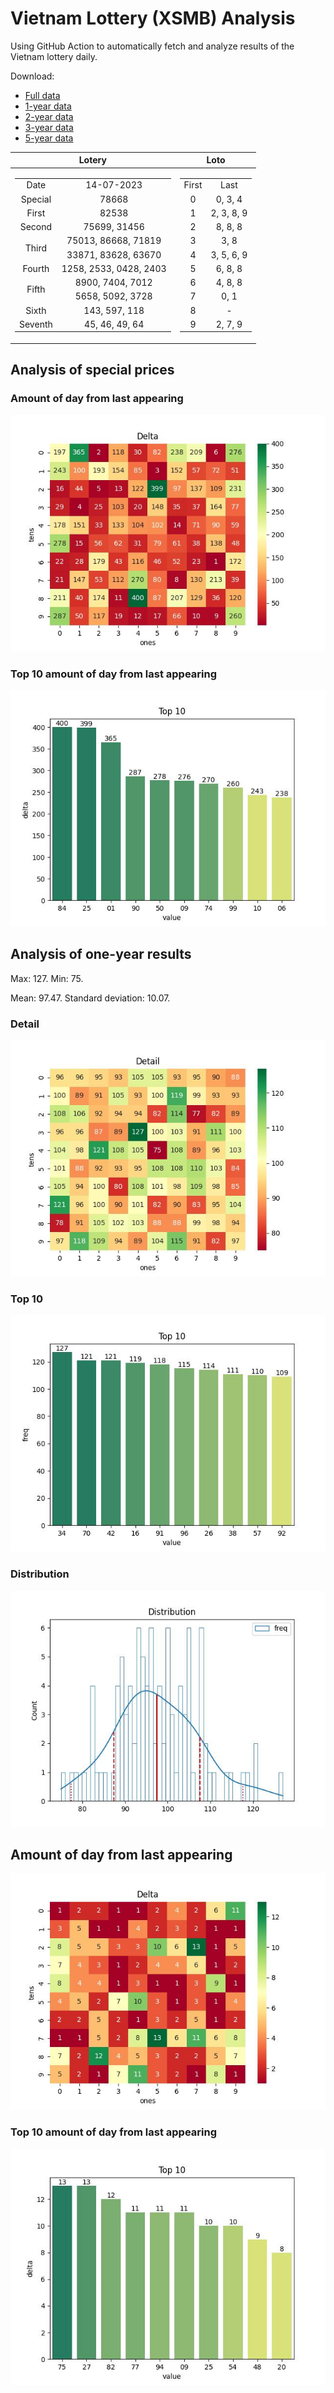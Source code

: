 # Vietnam Lottery (XSMB) Analysis

Using GitHub Action to automatically fetch and analyze results of the Vietnam lottery daily.

Download:

* [Full data](https://raw.githubusercontent.com/khiemdoan/vietnam-lottery-xsmb-analysis/main/results/xsmb.csv)
* [1-year data](https://raw.githubusercontent.com/khiemdoan/vietnam-lottery-xsmb-analysis/main/results/xsmb_1_year.csv)
* [2-year data](https://raw.githubusercontent.com/khiemdoan/vietnam-lottery-xsmb-analysis/main/results/xsmb_2_year.csv)
* [3-year data](https://raw.githubusercontent.com/khiemdoan/vietnam-lottery-xsmb-analysis/main/results/xsmb_3_year.csv)
* [5-year data](https://raw.githubusercontent.com/khiemdoan/vietnam-lottery-xsmb-analysis/main/results/xsmb_5_year.csv)

| Lotery      | Loto |
| :-----------: | :-----------: |
| <table><tr><td>Date</td><td>14-07-2023</td></tr><tr><td>Special</td><td>78668</td></tr><tr><td>First</td><td>82538</td></tr><tr><td>Second</td><td>75699, 31456</td></tr><tr><td rowspan="2">Third</td><td>75013, 86668, 71819</td></tr><tr><td>33871, 83628, 63670</td></tr><tr><td>Fourth</td><td>1258, 2533, 0428, 2403</td></tr><tr><td rowspan="2">Fifth</td><td>8900, 7404, 7012</td></tr><tr><td>5658, 5092, 3728</td></tr><tr><td>Sixth</td><td>143, 597, 118</td></tr><tr><td>Seventh</td><td>45, 46, 49, 64</td></tr></table> | <table><tr><td>First</td><td>Last</td></tr><tr><td>0</td><td>0, 3, 4</td></tr><tr><td>1</td><td>2, 3, 8, 9</td></tr><tr><td>2</td><td>8, 8, 8</td></tr><tr><td>3</td><td>3, 8</td></tr><tr><td>4</td><td>3, 5, 6, 9</td></tr><tr><td>5</td><td>6, 8, 8</td></tr><tr><td>6</td><td>4, 8, 8</td></tr><tr><td>7</td><td>0, 1</td></tr><tr><td>8</td><td>-</td></tr><tr><td>9</td><td>2, 7, 9</td></tr></table> |


<h2>Analysis of special prices</h2>

<h3>Amount of day from last appearing</h3>

![Delta](images/special_delta.jpg)

<h3>Top 10 amount of day from last appearing</h3>

![Delta top 10](images/special_delta_top_10.jpg)

<h2>Analysis of one-year results</h2>

Max: 127. Min: 75.

Mean: 97.47. Standard deviation: 10.07.

<h3>Detail</h3>

![Detail](images/heatmap.jpg)

<h3>Top 10</h3>

![Top 10](images/top-10.jpg)

<h3>Distribution</h3>

![Distribution](images/distribution.jpg)

<h2>Amount of day from last appearing</h2>

![Delta](images/delta.jpg)

<h3>Top 10 amount of day from last appearing</h3>

![Delta top 10](images/delta_top_10.jpg)